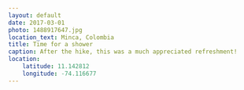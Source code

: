 ```yaml
---
layout: default
date: 2017-03-01
photo: 1488917647.jpg
location_text: Minca, Colombia
title: Time for a shower
caption: After the hike, this was a much appreciated refreshment!
location:
    latitude: 11.142812
    longitude: -74.116677
---
```

